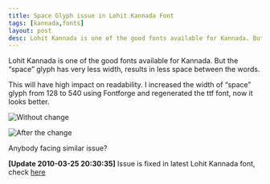 ```yaml
---
title: Space Glyph issue in Lohit Kannada Font
tags: [kannada,fonts]
layout: post
desc: Lohit Kannada is one of the good fonts available for Kannada. But the “space” glyph has very less width, results in less space between the words.
---
```


Lohit Kannada is one of the good fonts available for Kannada. But the “space” glyph has very less width, results in less space between the words.

This will have high impact on readability. I increased the width of “space” glyph from 128 to 540 using Fontforge and regenerated the ttf font, now it looks better.

 ![Without change](http://lh4.ggpht.com/_bsVZQwrFrRE/S0_4MVkb-xI/AAAAAAAADTY/tpjLlZMK-NU/lohit-kannada-space-bug-before.png)

 ![After the change](http://lh4.ggpht.com/_bsVZQwrFrRE/S0_4MoFeHTI/AAAAAAAADTc/gIMRglsyfR0/lohit-kannada-space-bug-after.png)

Anybody facing similar issue?

**[Update 2010-03-25 20:30:35]** Issue is fixed in latest Lohit Kannada font, check [here](https://bugzilla.redhat.com/show_bug.cgi?id=559462)
